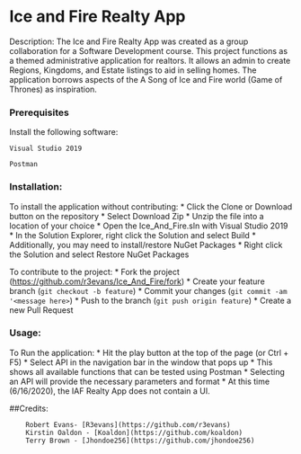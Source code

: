 # Ice and Fire Realty App

Description: The Ice and Fire Realty App was created as a group collaboration for a Software Development course. This project functions as a themed administrative application for realtors. It allows an admin to create Regions, Kingdoms, and Estate listings to aid in selling homes. The application borrows aspects of the A Song of Ice and Fire world (Game of Thrones) as inspiration.


### Prerequisites
Install the following software:
```
Visual Studio 2019
```
```
Postman
```

### Installation: 

To install the application without contributing:
    * Click the Clone or Download button on the repository
    * Select Download Zip
    * Unzip the file into a location of your choice
    * Open the Ice_And_Fire.sln with Visual Studio 2019
    * In the Solution Explorer, right click the Solution and select Build
    * Additionally, you may need to install/restore NuGet Packages
          * Right click the Solution and select Restore NuGet Packages 
    
To contribute to the project:
    * Fork the project (<https://github.com/r3evans/Ice_And_Fire/fork>)
    * Create your feature branch (`git checkout -b feature`)
    * Commit your changes (`git commit -am '<message here>`)
    * Push to the branch (`git push origin feature`)
    * Create a new Pull Request

### Usage:

To Run the application:
    * Hit the play button at the top of the page (or Ctrl + F5)
    * Select API in the navigation bar in the window that pops up
    * This shows all available functions that can be tested using Postman
    * Selecting an API will provide the necessary parameters and format
    * At this time (6/16/2020), the IAF Realty App does not contain a UI.

##Credits: 

        Robert Evans- [R3evans](https://github.com/r3evans)
        Kirstin Oaldon - [Koaldon](https://github.com/koaldon)
        Terry Brown - [Jhondoe256](https://github.com/jhondoe256)
